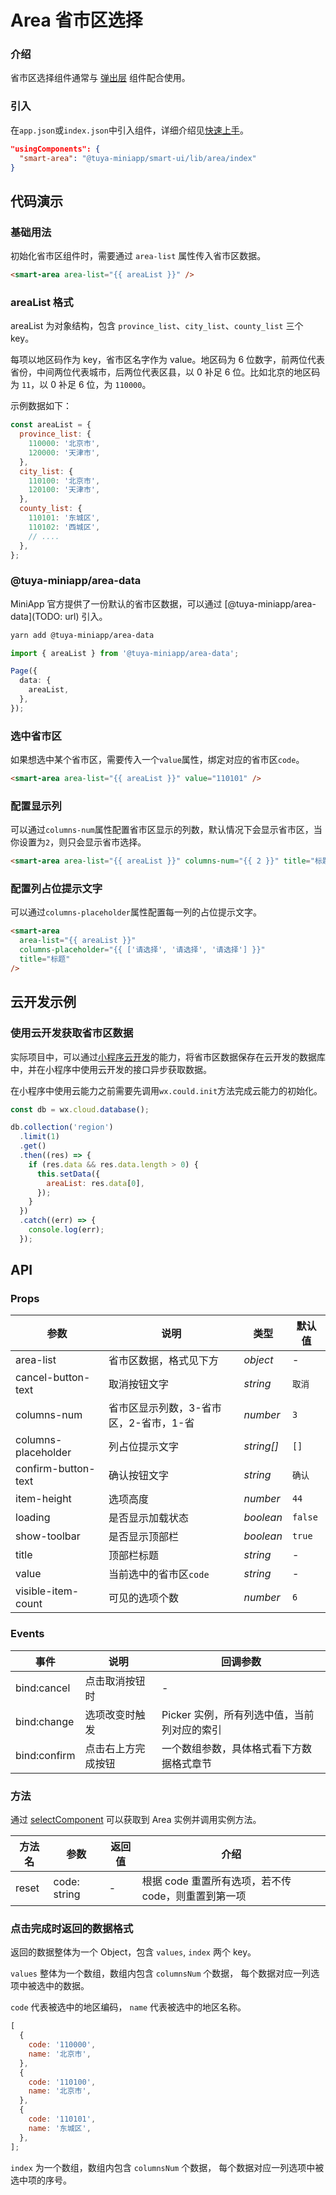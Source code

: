 # Area 省市区选择

### 介绍

省市区选择组件通常与 [弹出层](/material/smartui?comId=popup&appType=miniapp) 组件配合使用。

### 引入

在`app.json`或`index.json`中引入组件，详细介绍见[快速上手](/material/smartui?comId=help-getting-started&appType=miniapp)。

```json
"usingComponents": {
  "smart-area": "@tuya-miniapp/smart-ui/lib/area/index"
}
```

## 代码演示

### 基础用法

初始化省市区组件时，需要通过 `area-list` 属性传入省市区数据。

```html
<smart-area area-list="{{ areaList }}" />
```

### areaList 格式

areaList 为对象结构，包含 `province_list`、`city_list`、`county_list` 三个 key。

每项以地区码作为 key，省市区名字作为 value。地区码为 6 位数字，前两位代表省份，中间两位代表城市，后两位代表区县，以 0 补足 6 位。比如北京的地区码为 `11`，以 0 补足 6 位，为 `110000`。

示例数据如下：

```js
const areaList = {
  province_list: {
    110000: '北京市',
    120000: '天津市',
  },
  city_list: {
    110100: '北京市',
    120100: '天津市',
  },
  county_list: {
    110101: '东城区',
    110102: '西城区',
    // ....
  },
};
```

### @tuya-miniapp/area-data

MiniApp 官方提供了一份默认的省市区数据，可以通过 [@tuya-miniapp/area-data](TODO: url) 引入。

```bash
yarn add @tuya-miniapp/area-data
```

```ts
import { areaList } from '@tuya-miniapp/area-data';

Page({
  data: {
    areaList,
  },
});
```

### 选中省市区

如果想选中某个省市区，需要传入一个`value`属性，绑定对应的省市区`code`。

```html
<smart-area area-list="{{ areaList }}" value="110101" />
```

### 配置显示列

可以通过`columns-num`属性配置省市区显示的列数，默认情况下会显示省市区，当你设置为`2`，则只会显示省市选择。

```html
<smart-area area-list="{{ areaList }}" columns-num="{{ 2 }}" title="标题" />
```

### 配置列占位提示文字

可以通过`columns-placeholder`属性配置每一列的占位提示文字。

```html
<smart-area
  area-list="{{ areaList }}"
  columns-placeholder="{{ ['请选择', '请选择', '请选择'] }}"
  title="标题"
/>
```

## 云开发示例

### 使用云开发获取省市区数据

实际项目中，可以通过[小程序云开发](https://developers.weixin.qq.com/miniprogram/dev/wxcloud/basis/getting-started.html)的能力，将省市区数据保存在云开发的数据库中，并在小程序中使用云开发的接口异步获取数据。

在小程序中使用云能力之前需要先调用`wx.could.init`方法完成云能力的初始化。

```js
const db = wx.cloud.database();

db.collection('region')
  .limit(1)
  .get()
  .then((res) => {
    if (res.data && res.data.length > 0) {
      this.setData({
        areaList: res.data[0],
      });
    }
  })
  .catch((err) => {
    console.log(err);
  });
```

## API

### Props

| 参数                | 说明                                   | 类型       | 默认值  |
| ------------------- | -------------------------------------- | ---------- | ------- |
| area-list           | 省市区数据，格式见下方                 | _object_   | -       |
| cancel-button-text  | 取消按钮文字                           | _string_   | `取消`  |
| columns-num         | 省市区显示列数，3-省市区，2-省市，1-省 | _number_   | `3`     |
| columns-placeholder | 列占位提示文字                         | _string[]_ | `[]`    |
| confirm-button-text | 确认按钮文字                           | _string_   | `确认`  |
| item-height         | 选项高度                               | _number_   | `44`    |
| loading             | 是否显示加载状态                       | _boolean_  | `false` |
| show-toolbar        | 是否显示顶部栏                         | _boolean_  | `true`  |
| title               | 顶部栏标题                             | _string_   | -       |
| value               | 当前选中的省市区`code`                 | _string_   | -       |
| visible-item-count  | 可见的选项个数                         | _number_   | `6`     |

### Events

| 事件         | 说明               | 回调参数                                    |
| ------------ | ------------------ | ------------------------------------------- |
| bind:cancel  | 点击取消按钮时     | -                                           |
| bind:change  | 选项改变时触发     | Picker 实例，所有列选中值，当前列对应的索引 |
| bind:confirm | 点击右上方完成按钮 | 一个数组参数，具体格式看下方数据格式章节    |

### 方法

通过 [selectComponent](/material/smartui?comId=faq&appType=miniapp) 可以获取到 Area 实例并调用实例方法。

| 方法名 | 参数         | 返回值 | 介绍                                                |
| ------ | ------------ | ------ | --------------------------------------------------- |
| reset  | code: string | -      | 根据 code 重置所有选项，若不传 code，则重置到第一项 |

### 点击完成时返回的数据格式

返回的数据整体为一个 Object，包含 `values`, `index` 两个 key。

`values` 整体为一个数组，数组内包含 `columnsNum` 个数据， 每个数据对应一列选项中被选中的数据。

`code` 代表被选中的地区编码， `name` 代表被选中的地区名称。

```javascript
[
  {
    code: '110000',
    name: '北京市',
  },
  {
    code: '110100',
    name: '北京市',
  },
  {
    code: '110101',
    name: '东城区',
  },
];
```

`index` 为一个数组，数组内包含 `columnsNum` 个数据， 每个数据对应一列选项中被选中项的序号。
